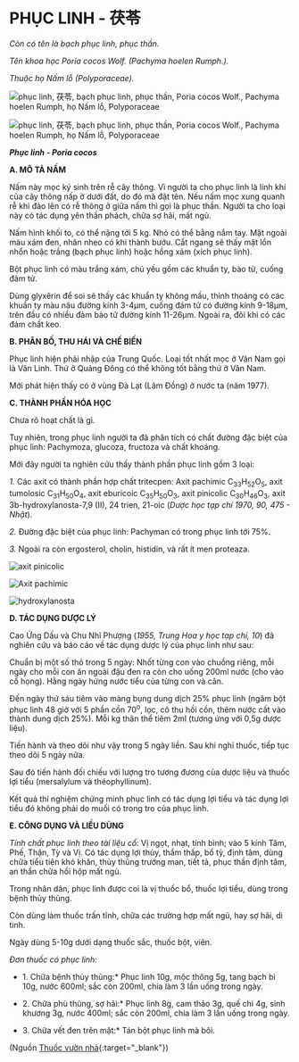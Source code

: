 # PHỤC LINH - 茯苓

*Còn có tên là bạch phục linh, phục thần.*

*Tên khoa học Poria cocos Wolf. (Pachyma hoelen Rumph.).*

*Thuộc họ Nấm lỗ (Polyporaceae).*

![phục linh, 茯苓, bạch phục linh, phục thần, Poria cocos Wolf., Pachyma hoelen Rumph, họ Nấm lỗ, Polyporaceae](/imgs/caythuoc/dtl/phuc-linh.jpg)

![phục linh, 茯苓, bạch phục linh, phục thần, Poria cocos Wolf., Pachyma hoelen Rumph, họ Nấm lỗ, Polyporaceae](/imgs/caythuoc/dtl/phuc-linh-2.jpg)

***Phục linh - Poria cocos***

**A. MÔ TẢ NẤM**

Nấm này mọc ký sinh trên rễ cây thông. Vì người ta cho phục linh là linh khí của cây thông nấp ở dưới đất, do đó mà đặt tên. Nếu nấm mọc xung quanh rễ khi đào lên có rễ thông ở giữa nấm thì gọi là phục thần. Người ta cho loại này có tác dụng yên thần phách, chữa sợ hãi, mất ngủ.

Nấm hình khối to, có thể nặng tới 5 kg. Nhỏ có thể bằng nắm tay. Mặt ngoài màu xám đen, nhăn nheo có khi thành bướu. Cắt ngang sẽ thấy mặt lổn nhổn hoặc trắng (bạch phục linh) hoặc hồng xám (xích phục linh).

Bột phục linh có màu trắng xám, chủ yếu gồm các khuẩn ty, bào tử, cuống đảm tử.

Dùng glyxêrin để soi sẽ thấy các khuẩn ty không mầu, thỉnh thoảng có các khuẩn ty màu nâu đường kính 3-4μm, cuống đám tử có đường kính 9-18μm, trên đầu có nhiều đảm bào tử đường kính 11-26μm. Ngoài ra, đôi khi có các đám chất keo.

**B. PHÂN BỐ, THU HÁI VÀ CHẾ BIẾN**

Phục linh hiện phải nhập của Trung Quốc. Loại tốt nhất mọc ở Vân Nam gọi là Vân Linh. Thứ ở Quảng Đông có thể không tốt bằng thứ ở Vân Nam.

Mới phát hiện thấy có ở vùng Đà Lạt (Lâm Đồng) ở nước ta (năm 1977).

**C. THÀNH PHẦN HÓA HỌC**

Chưa rõ hoạt chất là gì.

Tuy nhiên, trong phục linh người ta đã phân tích có chất đường đặc biệt của phục linh: Pachymoza, glucoza, fructoza và chất khoáng.

Mới đây người ta nghiên cứu thấy thành phần phục linh gồm 3 loại:

*1.* Các axit có thành phần hợp chất tritecpen: Axit pachimic C<sub>33</sub>H<sub>52</sub>O<sub>5</sub>, axit tumolosic C<sub>31</sub>H<sub>50</sub>O<sub>4</sub>, axit eburicoic C<sub>35</sub>H<sub>50</sub>O<sub>3</sub>, axit pinicolic C<sub>30</sub>H<sub>46</sub>O<sub>3</sub>, axit 3b-hydroxylanosta-7,9 (II), 24 trien, 21-oic (*Dược học tạp chí 1970, 90, 475 - Nhật*).

*2.* Đường đặc biệt của phục linh: Pachyman có trong phục linh tới 75%.

*3.* Ngoài ra còn ergosterol, cholin, histidin, và rất ít men proteaza.

![axit pinicolic](/imgs/caythuoc/dtl/phuc-linh-3.jpg)

![Axit pachimic](/imgs/caythuoc/dtl/phuc-linh-4.jpg)

![hydroxylanosta](/imgs/caythuoc/dtl/phuc-linh-5.jpg)

**D. TÁC DỤNG DƯỢC LÝ**

Cao Ứng Dấu và Chu Nhĩ Phượng (*1955, Trung Hoa y học tạp chí, 10*) đã nghiên cứu và báo cáo về tác dụng dược lý của phục linh như sau:

Chuẩn bị một số thỏ trong 5 ngày: Nhốt từng con vào chuồng riêng, mỗi ngày cho mỗi con ăn ngoài đậu đen ra còn cho uống 200ml nước (cho vào cổ họng). Hằng ngày hứng nước tiểu của từng con và cân.

Đến ngày thứ sáu tiêm vào màng bụng dung dịch 25% phục linh (ngâm bột phục linh 48 giờ với 5 phần cồn 70<sup>o</sup>, lọc, cô thu hồi cồn, thêm nước cất vào thành dung dịch 25%). Mỗi kg thân thể tiêm 2ml (tương ứng với 0,5g dược liệu).

Tiến hành và theo dõi như vậy trong 5 ngày liền. Sau khi nghỉ thuốc, tiếp tục theo dõi 5 ngày nữa.

Sau đó tiến hành đối chiếu với lượng tro tương đương của dược liệu và thuốc lợi tiểu (mersalylum và théophyllinum).

Kết quả thí nghiệm chứng minh phục linh có tác dụng lợi tiểu và tác dụng lợi tiểu đó không phải do muối có trong tro của phục linh.

**E. CÔNG DỤNG VÀ LIỀU DÙNG**

*Tính chất phục linh theo tài liệu cổ:* Vị ngọt, nhạt, tính bình; vào 5 kính Tâm, Phế, Thận, Tỳ và Vị. Có tác dụng lợi thủy, thẩm thấp, bổ tỳ, định tâm, dùng chữa tiểu tiện khó khăn, thủy thũng trướng man, tiết tả, phục thần định tâm, an thần chữa hồi hộp mất ngủ.

Trong nhân dân, phục linh được coi là vị thuốc bổ, thuốc lợi tiểu, dùng trong bệnh thủy thũng.

Còn dùng làm thuốc trấn tĩnh, chữa các trường hợp mất ngủ, hay sợ hãi, di tinh.

Ngày dùng 5-10g dưới dạng thuốc sắc, thuốc bột, viên.

*Đơn thuốc có phục linh:*

* 1\. Chữa bệnh thủy thũng:* Phục linh 10g, mộc thông 5g, tang bạch bì 10g, nước 600ml; sắc còn 200ml, chia làm 3 lần uống trong ngày.

* 2\. Chữa phù thũng, sợ hãi:* Phục linh 8g, cam thảo 3g, quế chi 4g, sinh khương 3g, nước 400ml; sắc còn 200ml, chia làm 3 lần uống trong ngày.

* 3\. Chữa vết đen trên mặt:* Tán bột phục linh mà bôi.


(Nguồn [Thuốc vườn nhà](http://thuocvuonnha.com){:target="_blank"})